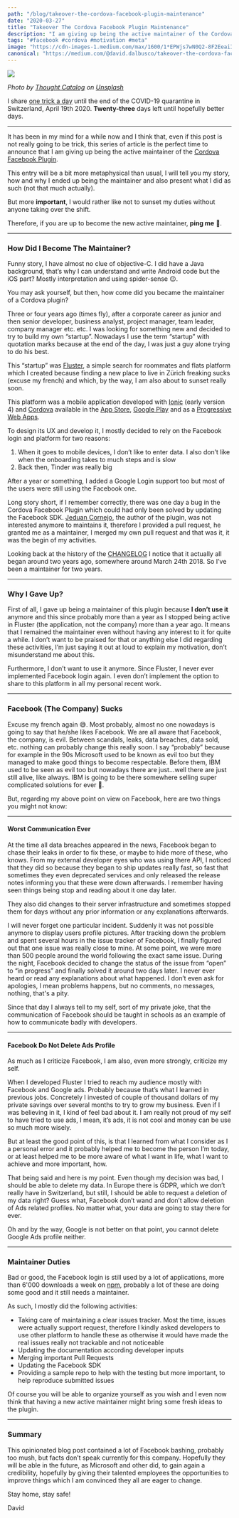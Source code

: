 ```yaml
---
path: "/blog/takeover-the-cordova-facebook-plugin-maintenance"
date: "2020-03-27"
title: "Takeover The Cordova Facebook Plugin Maintenance"
description: "I am giving up being the active maintainer of the Cordova Facebook Plugin. Anyone willing to replace me?"
tags: "#facebook #cordova #motivation #meta"
image: "https://cdn-images-1.medium.com/max/1600/1*EPWjs7wN0Q2-8F2EeaiIqw.png"
canonical: "https://medium.com/@david.dalbusco/takeover-the-cordova-facebook-plugin-maintenance-e0ffd09cacd0"
---
```


![](https://cdn-images-1.medium.com/max/1600/1*EPWjs7wN0Q2-8F2EeaiIqw.png)

*Photo by [Thought Catalog](https://unsplash.com/@thoughtcatalog?utm_source=unsplash&utm_medium=referral&utm_content=creditCopyText) on [Unsplash](https://unsplash.com/s/photos/facebook?utm_source=unsplash&utm_medium=referral&utm_content=creditCopyText)*

I share [one trick a day](https://daviddalbusco.com/blog/how-to-call-the-service-worker-from-the-web-app-context) until the end of the COVID-19 quarantine in Switzerland, April 19th 2020. **Twenty-three** days left until hopefully better days.

*****

It has been in my mind for a while now and I think that, even if this post is not really going to be trick, this series of article is the perfect time to announce that I am giving up being the active maintainer of the [Cordova Facebook Plugin](https://github.com/jeduan/cordova-plugin-facebook4).

This entry will be a bit more metaphysical than usual, I will tell you my story, how and why I ended up being the maintainer and also present what I did as such (not that much actually).

But more **important**, I would rather like not to sunset my duties without anyone taking over the shift.

Therefore, if you are up to become the new active maintainer, **ping me** 🙏.

*****

### How Did I Become The Maintainer?

Funny story, I have almost no clue of objective-C. I did have a Java background, that’s why I can understand and write Android code but the iOS part? Mostly interpretation and using spider-sense 😉.

You may ask yourself, but then, how come did you became the maintainer of a Cordova plugin?

Three or four years ago (times fly), after a corporate career as junior and then senior developer, business analyst, project manager, team leader, company manager etc. etc. I was looking for something new and decided to try to build my own “startup”. Nowadays I use the term “startup” with quotation marks because at the end of the day, I was just a guy alone trying to do his best.

This “startup” was [Fluster](https://fluster.io), a simple search for roommates and flats platform which I created because finding a new place to live in Zürich freaking sucks (excuse my french) and which, by the way, I am also about to sunset really soon.

This platform was a mobile application developed with [Ionic](https://ionicframework.com) (early version 4) and [Cordova](https://cordova.apache.org) available in the [App Store](https://itunes.apple.com/app/id1187266720), [Google Play](https://play.google.com/store/apps/details?id=io.fluster.fluster) and as a [Progressive Web Apps](https://m.fluster.io). 

To design its UX and develop it, I mostly decided to rely on the Facebook login and platform for two reasons:

1. When it goes to mobile devices, I don’t like to enter data. I also don’t like when the onboarding takes to much steps and is slow
2. Back then, Tinder was really big

After a year or something, I added a Google Login support too but most of the users were still using the Facebook one.

Long story short, if I remember correctly, there was one day a bug in the Cordova Facebook Plugin which could had only been solved by updating the Facebook SDK. [Jeduan Cornejo](https://twitter.com/jeduan), the author of the plugin, was not interested anymore to maintains it, therefore I provided a pull request, he granted me as a maintainer, I merged my own pull request and that was it, it was the begin of my activities.

Looking back at the history of the [CHANGELOG](https://github.com/jeduan/cordova-plugin-facebook4/blob/master/CHANGELOG.md) I notice that it actually all began around two years ago, somewhere around March 24th 2018. So I’ve been a maintainer for two years.

*****

### Why I Gave Up?

First of all, I gave up being a maintainer of this plugin because **I don’t use it** anymore and this since probably more than a year as I stopped being active in Fluster (the application, not the company) more than a year ago. It means that I remained the maintainer even without having any interest to it for quite a while. I don’t want to be praised for that or anything else I did regarding these activities, I’m just saying it out at loud to explain my motivation, don’t misunderstand me about this.

Furthermore, I don’t want to use it anymore. Since Fluster, I never ever implemented Facebook login again. I even don’t implement the option to share to this platform in all my personal recent work.

*****

### Facebook (The Company) Sucks

Excuse my french again 😅. Most probably, almost no one nowadays is going to say that he/she likes Facebook. We are all aware that Facebook, the company, is evil. Between scandals, leaks, data breaches, data sold, etc. nothing can probably change this really soon. I say “probably” because for example in the 90s Microsoft used to be known as evil too but they managed to make good things to become respectable. Before them, IBM used to be seen as evil too but nowadays there are just…well there are just still alive, like always. IBM is going to be there somewhere selling super complicated solutions for ever 🤣.

But, regarding my above point on view on Facebook, here are two things you might not know:

*****

#### Worst Communication Ever

At the time all data breaches appeared in the news, Facebook began to chase their leaks in order to fix these, or maybe to hide more of these, who knows. From my external developer eyes who was using there API, I noticed that they did so because they began to ship updates really fast, so fast that sometimes they even deprecated services and only released the release notes informing you that these were down afterwards. I remember having seen things being stop and reading about it one day later.

They also did changes to their server infrastructure and sometimes stopped them for days without any prior information or any explanations afterwards.

I will never forget one particular incident. Suddenly it was not possible anymore to display users profile pictures. After tracking down the problem and spent several hours in the issue tracker of Facebook, I finally figured out that one issue was really close to mine. At some point, we were more than 500 people around the world following the exact same issue. During the night, Facebook decided to change the status of the issue from “open” to “in progress” and finally solved it around two days later. I never ever heard or read any explanations about what happened. I don’t even ask for apologies, I mean problems happens, but no comments, no messages, nothing, that's a pity.

Since that day I always tell to my self, sort of my private joke, that the communication of Facebook should be taught in schools as an example of how to communicate badly with developers.

*****

#### Facebook Do Not Delete Ads Profile

As much as I criticize Facebook, I am also, even more strongly, criticize my self.

When I developed Fluster I tried to reach my audience mostly with Facebook and Google ads. Probably because that’s what I learned in previous jobs. Concretely I invested of couple of thousand dollars of my private savings over several months to try to grow my business.  Even if I was believing in it, I kind of feel bad about it. I am really not proud of my self to have tried to use ads, I mean, it’s ads, it is not cool and money can be use so much more wisely.

But at least the good point of this, is that I learned from what I consider as I a personal error and it probably helped me to become the person I’m today, or at least helped me to be more aware of what I want in life, what I want to achieve and more important, how.

That being said and here is my point. Even though my decision was bad, I should be able to delete my data. In Europe there is GDPR, which we don’t really have in Switzerland, but still, I should be able to request a deletion of my data right? Guess what, Facebook don’t wand and don’t allow deletion of Ads related profiles. No matter what, your data are going to stay there for ever.

Oh and by the way, Google is not better on that point, you cannot delete Google Ads profile neither.

*****

### Maintainer Duties

Bad or good, the Facebook login is still used by a lot of applications, more than 6'000 downloads a week on [npm](https://www.npmjs.com/package/cordova-plugin-facebook4), probably a lot of these are doing some good and it still needs a maintainer.

As such, I mostly did the following activities:

* Taking care of maintaining a clear issues tracker. Most the time, issues were actually support request, therefore I kindly asked developers to use other platform to handle these as otherwise it would have made the real issues really not trackable and not noticeable
* Updating the documentation according developer inputs
* Merging important Pull Requests
* Updating the Facebook SDK
* Providing a sample repo to help with the testing but more important, to help reproduce submitted issues

Of course you will be able to organize yourself as you wish and I even now think that having a new active maintainer might bring some fresh ideas to the plugin.

*****

### Summary

This opinionated blog post contained a lot of Facebook bashing, probably too mush, but facts don’t speak currently for this company. Hopefully they will be able in the future, as Microsoft and other did, to gain again a credibility, hopefully by giving their talented employees the opportunities to improve things which I am convinced they all are eager to change.

Stay home, stay safe!

David
